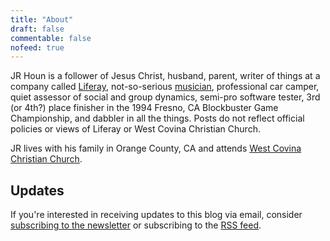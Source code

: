```yaml
---
title: "About"
draft: false
commentable: false
nofeed: true
---
```


JR Houn is a follower of Jesus Christ, husband, parent, writer of things at a company called [Liferay](https://www.liferay.com), not-so-serious [musician](https://www.youtube.com/whoisdallas), professional car camper, quiet assessor of social and group dynamics, semi-pro software tester, 3rd (or 4th?) place finisher in the 1994 Fresno, CA Blockbuster Game Championship, and dabbler in all the things. Posts do not reflect official policies or views of Liferay or West Covina Christian Church.

JR lives with his family in Orange County, CA and attends [West Covina Christian Church](https://www.westcovina.church).

## Updates

If you're interested in receiving updates to this blog via email, consider [subscribing to the newsletter](https://www.tinyletter.com/jrhoun) or subscribing to the [RSS feed](/index.xml).

